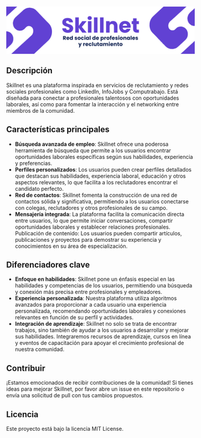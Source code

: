 ![Skillnet](https://github.com/skillnet-app/.github/blob/main/documention/skillnet.png)

## Descripción

Skillnet es una plataforma inspirada en servicios de reclutamiento y redes sociales profesionales como LinkedIn, InfoJobs y Computrabajo. Está diseñada para conectar a profesionales talentosos con oportunidades laborales, así como para fomentar la interacción y el networking entre miembros de la comunidad.

## Características principales

- **Búsqueda avanzada de empleo**: Skillnet ofrece una poderosa herramienta de búsqueda que permite a los usuarios encontrar oportunidades laborales específicas según sus habilidades, experiencia y preferencias.
- **Perfiles personalizados**: Los usuarios pueden crear perfiles detallados que destacan sus habilidades, experiencia laboral, educación y otros aspectos relevantes, lo que facilita a los reclutadores encontrar el candidato perfecto.
- **Red de contactos**: Skillnet fomenta la construcción de una red de contactos sólida y significativa, permitiendo a los usuarios conectarse con colegas, reclutadores y otros profesionales de su campo.
- **Mensajería integrada**: La plataforma facilita la comunicación directa entre usuarios, lo que permite iniciar conversaciones, compartir oportunidades laborales y establecer relaciones profesionales.
Publicación de contenido: Los usuarios pueden compartir artículos, publicaciones y proyectos para demostrar su experiencia y conocimientos en su área de especialización.

## Diferenciadores clave

- **Enfoque en habilidades**: Skillnet pone un énfasis especial en las habilidades y competencias de los usuarios, permitiendo una búsqueda y conexión más precisa entre profesionales y empleadores.
- **Experiencia personalizada**: Nuestra plataforma utiliza algoritmos avanzados para proporcionar a cada usuario una experiencia personalizada, recomendando oportunidades laborales y conexiones relevantes en función de su perfil y actividades.
- **Integración de aprendizaje**: Skillnet no solo se trata de encontrar trabajos, sino también de ayudar a los usuarios a desarrollar y mejorar sus habilidades. Integraremos recursos de aprendizaje, cursos en línea y eventos de capacitación para apoyar el crecimiento profesional de nuestra comunidad.

## Contribuir

¡Estamos emocionados de recibir contribuciones de la comunidad! Si tienes ideas para mejorar Skillnet, por favor abre un issue en este repositorio o envía una solicitud de pull con tus cambios propuestos.

## Licencia

Este proyecto está bajo la licencia MIT License.
